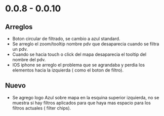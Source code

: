 # 0.0.8 - 0.0.10

## Arreglos

- Boton circular de filtrado, se cambio a azul standard.
- Se arreglo el zoom/tooltip nombre pdv que desaparecia cuando se filtra un pdv.
- Cuando se hacia touch o click del mapa desaparecia el tooltip del nombre del pdv.
- IOS iphone se arreglo el problema que se agrandaba y perdia los elementos hacia la izquierda ( como el boton de filtro).

## Nuevo

- Se agrego logo Azul sobre mapa en la esquina superior izquierda, no se muestra si hay filtros
  aplicados para que haya mas espacio para los filtros actuales ( filter chips).
